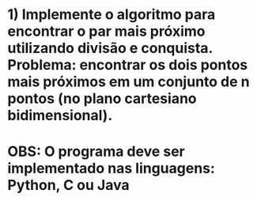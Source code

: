 # 1) Implemente o algoritmo para encontrar o par mais próximo utilizando divisão e conquista. Problema: encontrar os dois pontos mais próximos em um conjunto de n pontos (no plano cartesiano bidimensional).

# OBS: O programa deve ser implementado nas linguagens: Python, C ou Java
